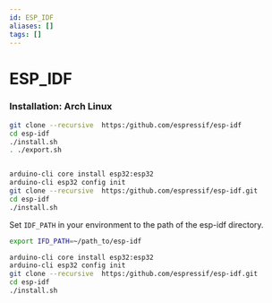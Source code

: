 ```yaml
---
id: ESP_IDF
aliases: []
tags: []
---
```


# ESP_IDF

### Installation: Arch Linux

```bash
git clone --recursive  https:/github.com/espressif/esp-idf
cd esp-idf
./install.sh
. ./export.sh
```

```bash

arduino-cli core install esp32:esp32
arduino-cli esp32 config init
git clone --recursive  https:/github.com/espressif/esp-idf.git
cd esp-idf
./install.sh
```

Set `IDF_PATH` in your environment to the path of the esp-idf directory.

```bash
export IFD_PATH=~/path_to/esp-idf
```

```bash
arduino-cli core install esp32:esp32
arduino-cli esp32 config init
git clone --recursive  https:/github.com/espressif/esp-idf.git
cd esp-idf
./install.sh
```
